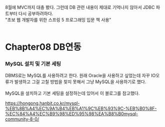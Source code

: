 8월에 MVC까지 대충 봤다.
그런데 DB 관련 내용이 제대로 기억나지 않아서 JDBC 파트부터 다시 공부하려하다.<br>
"초보 웹 개발자를 위한 스프링 5 프로그래밍 입문 책 사용"
<br><br>

<h1>Chapter08 DB연동</h1>

<h3>MySQL 설치 및 기본 세팅</h3>
DBMS로는 MySQL를 사용하려고 한다.
원래 Oracle을 사용하고 싶었는데 자꾸 IO오류가 발생하고 그걸 고칠 방법을 찾지 못해서
그냥 MySQL을 사용하기로 했다.
<br><br>
MySQL을 설치하고 기본 세팅을 설정하는데 있어서 이 블로그를 참고했다.

https://hongong.hanbit.co.kr/mysql-%EB%8B%A4%EC%9A%B4%EB%A1%9C%EB%93%9C-%EB%B0%8F-%EC%84%A4%EC%B9%98%ED%95%98%EA%B8%B0mysql-community-8-0/
